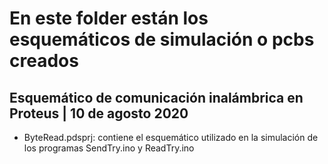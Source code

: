 # En este folder están los esquemáticos de simulación o pcbs creados

## Esquemático de comunicación inalámbrica en Proteus | 10 de agosto 2020

- ByteRead.pdsprj: contiene el esquemático utilizado en la simulación de los programas SendTry.ino y ReadTry.ino
